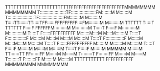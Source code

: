                                                                       
TTTTTTTTTTTTTTTTTTTTTTTFFFFFFFFFFFFFFFFFFFFFFMMMMMMMM               MMMMMMMM
T:::::::::::::::::::::TF::::::::::::::::::::FM:::::::M             M:::::::M
T:::::::::::::::::::::TF::::::::::::::::::::FM::::::::M           M::::::::M
T:::::TT:::::::TT:::::TFF::::::FFFFFFFFF::::FM:::::::::M         M:::::::::M
TTTTTT  T:::::T  TTTTTT  F:::::F       FFFFFFM::::::::::M       M::::::::::M
        T:::::T          F:::::F             M:::::::::::M     M:::::::::::M
        T:::::T          F::::::FFFFFFFFFF   M:::::::M::::M   M::::M:::::::M
        T:::::T          F:::::::::::::::F   M::::::M M::::M M::::M M::::::M
        T:::::T          F:::::::::::::::F   M::::::M  M::::M::::M  M::::::M
        T:::::T          F::::::FFFFFFFFFF   M::::::M   M:::::::M   M::::::M
        T:::::T          F:::::F             M::::::M    M:::::M    M::::::M
        T:::::T          F:::::F             M::::::M     MMMMM     M::::::M
      TT:::::::TT      FF:::::::FF           M::::::M               M::::::M
      T:::::::::T      F::::::::FF           M::::::M               M::::::M
      T:::::::::T      F::::::::FF           M::::::M               M::::::M
      TTTTTTTTTTT      FFFFFFFFFFF           MMMMMMMM               MMMMMMMM
